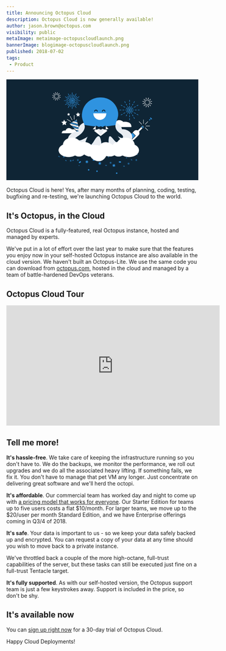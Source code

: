 ```yaml
---
title: Announcing Octopus Cloud
description: Octopus Cloud is now generally available!
author: jason.brown@octopus.com
visibility: public
metaImage: metaimage-octopuscloudlaunch.png
bannerImage: blogimage-octopuscloudlaunch.png
published: 2018-07-02
tags:
 - Product
---
```


![Octopus Clouds launch fireworks illustration](blogimage-octopuscloudlaunch.png)

Octopus Cloud is here! Yes, after many months of planning, coding, testing, bugfixing and re-testing, we're launching Octopus Cloud to the world.

## It's Octopus, in the Cloud

Octopus Cloud is a fully-featured, real Octopus instance, hosted and managed by experts.

We've put in a lot of effort over the last year to make sure that the features you enjoy now in your self-hosted Octopus instance are also available in the cloud version. We haven't built an Octopus-Lite. We use the same code you can download from [octopus.com](https://octopus.com/downloads), hosted in the cloud and managed by a team of battle-hardened DevOps veterans.

## Octopus Cloud Tour

<iframe width="560" height="315" src="https://www.youtube.com/embed/o_GHws666_I" frameborder="0" allowfullscreen></iframe>

## Tell me more!

**It's hassle-free**. We take care of keeping the infrastructure running so you don't have to. We do the backups, we monitor the performance, we roll out upgrades and we do all the associated heavy lifting. If something fails, we fix it. You don't have to manage that pet VM any longer. Just concentrate on delivering great software and we'll herd the octopi.

**It's affordable**. Our commercial team has worked day and night to come up with [a pricing model that works for everyone](https://octopus.com/cloud). Our Starter Edition for teams up to five users costs a flat $10/month. For larger teams, we move up to the $20/user per month Standard Edition, and we have Enterprise offerings coming in Q3/4 of 2018.

**It's safe**. Your data is important to us - so we keep your data safely backed up and encrypted. You can request a copy of your data at any time should you wish to move back to a private instance.

We've throttled back a couple of the more high-octane, full-trust capabilities of the server, but these tasks can still be executed just fine on a full-trust Tentacle target.

**It's fully supported**. As with our self-hosted version, the Octopus support team is just a few keystrokes away. Support is included in the price, so don't be shy.

## It's available now

You can [sign up right now](https://octopus.com/account/register) for a 30-day trial of Octopus Cloud.

Happy Cloud Deployments!
